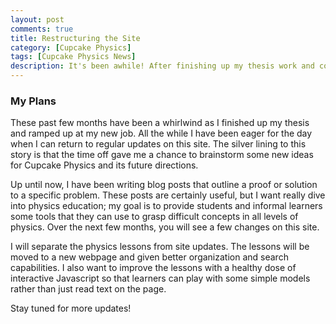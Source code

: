 ```yaml
---
layout: post
comments: true
title: Restructuring the Site
category: [Cupcake Physics]
tags: [Cupcake Physics News]
description: It's been awhile! After finishing up my thesis work and completing training at my new job, I finally have some time to devote to Cupcake Physics.
---
```


### My Plans

These past few months have been a whirlwind as I finished up my thesis and ramped up at my new job. All the while I have been eager for the day when I can return to regular updates on this site. The silver lining to this story is that the time off gave me a chance to brainstorm some new ideas for Cupcake Physics and its future directions.

Up until now, I have been writing blog posts that outline a proof or solution to a specific problem. These posts are certainly useful, but I want really dive into physics education; my goal is to provide students and informal learners some tools that they can use to grasp difficult concepts in all levels of physics. Over the next few months, you will see a few changes on this site.

I will separate the physics lessons from site updates. The lessons will be moved to a new webpage and given better organization and search capabilities. I also want to improve the lessons with a healthy dose of interactive Javascript so that learners can play with some simple models rather than just read text on the page.

Stay tuned for more updates!
